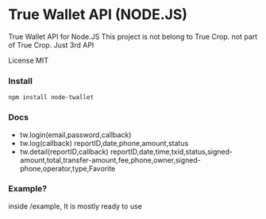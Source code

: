 # True Wallet API (NODE.JS)
True Wallet API for Node.JS
This project is not belong to True Crop. not part of True Crop. Just 3rd API

License MIT

### Install
```
npm install node-twallet
```

### Docs
- tw.login(email,password,callback)
- tw.log(callback)
reportID,date,phone,amount,status
- tw.detail(reportID,callback)
reportID,date,time,txid,status,signed-amount,total,transfer-amount,fee,phone,owner,signed-phone,operator,type,Favorite

### Example?
inside /example, It is mostly ready to use
